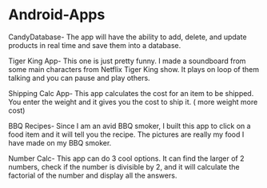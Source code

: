 # Android-Apps
CandyDatabase- 
The app will have the ability to add, delete, and update products in real time and save them into a database. 

Tiger King App- 
This one is just pretty funny. I made a soundboard from some main characters from Netflix Tiger King show. It plays on loop of them talking and you can pause and play others. 

Shipping Calc App-
This app calculates the cost for an item to be shipped. You enter the weight and it gives you the cost to ship it. ( more weight more cost) 

BBQ Recipes-
Since I am an avid BBQ smoker, I built this app to click on a food item and it will tell you the recipe. The pictures are really my food I have made on my BBQ smoker.

Number Calc-
This app can do 3 cool options. It can find the larger of 2 numbers, check if the number is divisible by 2, and it will calculate the factorial of the number and display all the answers. 

